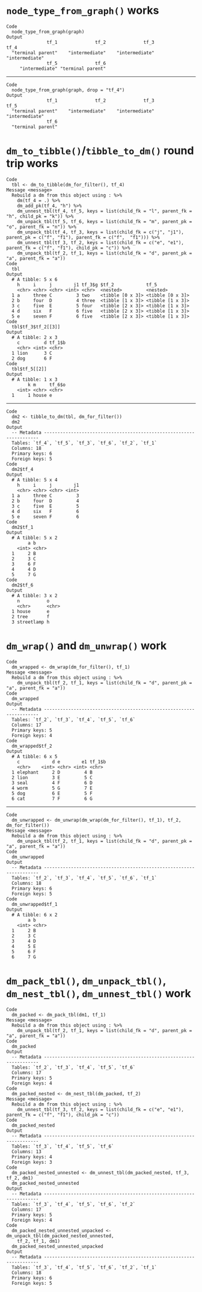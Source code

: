 # `node_type_from_graph()` works

    Code
      node_type_from_graph(graph)
    Output
                   tf_1              tf_2              tf_3              tf_4 
      "terminal parent"    "intermediate"    "intermediate"    "intermediate" 
                   tf_5              tf_6 
         "intermediate" "terminal parent" 

---

    Code
      node_type_from_graph(graph, drop = "tf_4")
    Output
                   tf_1              tf_2              tf_3              tf_5 
      "terminal parent"    "intermediate"    "intermediate"    "intermediate" 
                   tf_6 
      "terminal parent" 

# `dm_to_tibble()`/`tibble_to_dm()` round trip works

    Code
      tbl <- dm_to_tibble(dm_for_filter(), tf_4)
    Message <message>
      Rebuild a dm from this object using : %>%
        dm(tf_4 = .) %>%
        dm_add_pk(tf_4, "h") %>%
        dm_unnest_tbl(tf_4, tf_5, keys = list(child_fk = "l", parent_fk = "h", child_pk = "k")) %>%
        dm_unpack_tbl(tf_5, tf_6, keys = list(child_fk = "m", parent_pk = "o", parent_fk = "n")) %>%
        dm_unpack_tbl(tf_4, tf_3, keys = list(child_fk = c("j", "j1"), parent_pk = c("f", "f1"), parent_fk = c("f",  "f1"))) %>%
        dm_unnest_tbl(tf_3, tf_2, keys = list(child_fk = c("e", "e1"), parent_fk = c("f", "f1"), child_pk = "c")) %>%
        dm_unpack_tbl(tf_2, tf_1, keys = list(child_fk = "d", parent_pk = "a", parent_fk = "a"))
    Code
      tbl
    Output
      # A tibble: 5 x 6
        h     i     j        j1 tf_3$g $tf_2            tf_5            
        <chr> <chr> <chr> <int> <chr>  <nested>         <nested>        
      1 a     three C         3 two    <tibble [0 x 3]> <tibble [0 x 3]>
      2 b     four  D         4 three  <tibble [1 x 3]> <tibble [1 x 3]>
      3 c     five  E         5 four   <tibble [2 x 3]> <tibble [1 x 3]>
      4 d     six   F         6 five   <tibble [2 x 3]> <tibble [1 x 3]>
      5 e     seven F         6 five   <tibble [2 x 3]> <tibble [1 x 3]>
    Code
      tbl$tf_3$tf_2[[3]]
    Output
      # A tibble: 2 x 3
        c         d tf_1$b
        <chr> <int> <chr> 
      1 lion      3 C     
      2 dog       6 F     
    Code
      tbl$tf_5[[2]]
    Output
      # A tibble: 1 x 3
            k m     tf_6$o
        <int> <chr> <chr> 
      1     1 house e     

---

    Code
      dm2 <- tibble_to_dm(tbl, dm_for_filter())
      dm2
    Output
      -- Metadata --------------------------------------------------------------------
      Tables: `tf_4`, `tf_5`, `tf_3`, `tf_6`, `tf_2`, `tf_1`
      Columns: 18
      Primary keys: 6
      Foreign keys: 5
    Code
      dm2$tf_4
    Output
      # A tibble: 5 x 4
        h     i     j        j1
        <chr> <chr> <chr> <int>
      1 a     three C         3
      2 b     four  D         4
      3 c     five  E         5
      4 d     six   F         6
      5 e     seven F         6
    Code
      dm2$tf_1
    Output
      # A tibble: 5 x 2
            a b    
        <int> <chr>
      1     2 B    
      2     3 C    
      3     6 F    
      4     4 D    
      5     7 G    
    Code
      dm2$tf_6
    Output
      # A tibble: 3 x 2
        n          o    
        <chr>      <chr>
      1 house      e    
      2 tree       f    
      3 streetlamp h    

# `dm_wrap()` and `dm_unwrap()` work

    Code
      dm_wrapped <- dm_wrap(dm_for_filter(), tf_1)
    Message <message>
      Rebuild a dm from this object using : %>%
        dm_unpack_tbl(tf_2, tf_1, keys = list(child_fk = "d", parent_pk = "a", parent_fk = "a"))
    Code
      dm_wrapped
    Output
      -- Metadata --------------------------------------------------------------------
      Tables: `tf_2`, `tf_3`, `tf_4`, `tf_5`, `tf_6`
      Columns: 17
      Primary keys: 5
      Foreign keys: 4
    Code
      dm_wrapped$tf_2
    Output
      # A tibble: 6 x 5
        c            d e        e1 tf_1$b
        <chr>    <int> <chr> <int> <chr> 
      1 elephant     2 D         4 B     
      2 lion         3 E         5 C     
      3 seal         4 F         6 D     
      4 worm         5 G         7 E     
      5 dog          6 E         5 F     
      6 cat          7 F         6 G     

---

    Code
      dm_unwrapped <- dm_unwrap(dm_wrap(dm_for_filter(), tf_1), tf_2, dm_for_filter())
    Message <message>
      Rebuild a dm from this object using : %>%
        dm_unpack_tbl(tf_2, tf_1, keys = list(child_fk = "d", parent_pk = "a", parent_fk = "a"))
    Code
      dm_unwrapped
    Output
      -- Metadata --------------------------------------------------------------------
      Tables: `tf_2`, `tf_3`, `tf_4`, `tf_5`, `tf_6`, `tf_1`
      Columns: 18
      Primary keys: 6
      Foreign keys: 5
    Code
      dm_unwrapped$tf_1
    Output
      # A tibble: 6 x 2
            a b    
        <int> <chr>
      1     2 B    
      2     3 C    
      3     4 D    
      4     5 E    
      5     6 F    
      6     7 G    

# `dm_pack_tbl()`, `dm_unpack_tbl()`, `dm_nest_tbl()`, `dm_unnest_tbl()` work

    Code
      dm_packed <- dm_pack_tbl(dm1, tf_1)
    Message <message>
      Rebuild a dm from this object using : %>%
        dm_unpack_tbl(tf_2, tf_1, keys = list(child_fk = "d", parent_pk = "a", parent_fk = "a"))
    Code
      dm_packed
    Output
      -- Metadata --------------------------------------------------------------------
      Tables: `tf_2`, `tf_3`, `tf_4`, `tf_5`, `tf_6`
      Columns: 17
      Primary keys: 5
      Foreign keys: 4
    Code
      dm_packed_nested <- dm_nest_tbl(dm_packed, tf_2)
    Message <message>
      Rebuild a dm from this object using : %>%
        dm_unnest_tbl(tf_3, tf_2, keys = list(child_fk = c("e", "e1"), parent_fk = c("f", "f1"), child_pk = "c"))
    Code
      dm_packed_nested
    Output
      -- Metadata --------------------------------------------------------------------
      Tables: `tf_3`, `tf_4`, `tf_5`, `tf_6`
      Columns: 13
      Primary keys: 4
      Foreign keys: 3
    Code
      dm_packed_nested_unnested <- dm_unnest_tbl(dm_packed_nested, tf_3, tf_2, dm1)
      dm_packed_nested_unnested
    Output
      -- Metadata --------------------------------------------------------------------
      Tables: `tf_3`, `tf_4`, `tf_5`, `tf_6`, `tf_2`
      Columns: 17
      Primary keys: 5
      Foreign keys: 4
    Code
      dm_packed_nested_unnested_unpacked <- dm_unpack_tbl(dm_packed_nested_unnested,
        tf_2, tf_1, dm1)
      dm_packed_nested_unnested_unpacked
    Output
      -- Metadata --------------------------------------------------------------------
      Tables: `tf_3`, `tf_4`, `tf_5`, `tf_6`, `tf_2`, `tf_1`
      Columns: 18
      Primary keys: 6
      Foreign keys: 5

